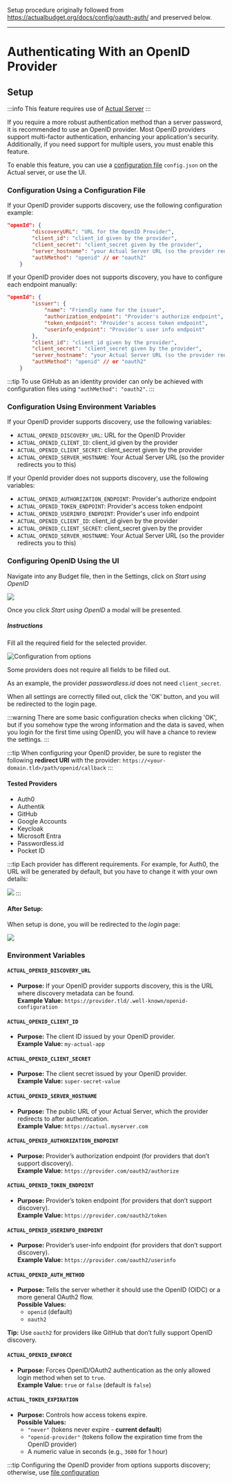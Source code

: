 Setup procedure originally followed from https://actualbudget.org/docs/config/oauth-auth/ and preserved below.

---

# Authenticating With an OpenID Provider

## Setup
:::info
This feature requires use of [Actual Server](../config/)
:::

If you require a more robust authentication method than a server password, it is recommended to use an OpenID provider. Most OpenID providers support multi-factor authentication, enhancing your application's security. Additionally, if you need support for multiple users, you must enable this feature.

To enable this feature, you can use a [configuration file](https://actualbudget.com/docs/config/) `config.json` on the Actual server, or use the UI.

### Configuration Using a Configuration File

If your OpenID provider supports discovery, use the following configuration example:

```json title="config.json"
"openId": {
        "discoveryURL": "URL for the OpenID Provider",
        "client_id": "client_id given by the provider",
        "client_secret": "client_secret given by the provider",
        "server_hostname": "your Actual Server URL (so the provider redirects you to this)",
        "authMethod": "openid" // or "oauth2"
    }
```

If your OpenID provider does not supports discovery, you have to configure each endpoint manually:

```json title="config.json"
"openId": {
        "issuer": {
            "name": "Friendly name for the issuer",
            "authorization_endpoint": "Provider's authorize endpoint",
            "token_endpoint": "Provider's access token endpoint",
            "userinfo_endpoint": "Provider's user info endpoint"
        },
        "client_id": "client_id given by the provider",
        "client_secret": "client_secret given by the provider",
        "server_hostname": "your Actual Server URL (so the provider redirects you to this)",
        "authMethod": "openid" // or "oauth2"
    }
```

:::tip
To use GitHub as an identity provider can only be achieved with configuration files using `"authMethod": "oauth2"`.
:::

### Configuration Using Environment Variables

If your OpenID provider supports discovery, use the following variables:

- `ACTUAL_OPENID_DISCOVERY_URL`: URL for the OpenID Provider
- `ACTUAL_OPENID_CLIENT_ID`: client_id given by the provider
- `ACTUAL_OPENID_CLIENT_SECRET`: client_secret given by the provider
- `ACTUAL_OPENID_SERVER_HOSTNAME`: Your Actual Server URL (so the provider redirects you to this)

If your OpenId provider does not supports discovery, use the following variables:

- `ACTUAL_OPENID_AUTHORIZATION_ENDPOINT`: Provider's authorize endpoint
- `ACTUAL_OPENID_TOKEN_ENDPOINT`: Provider's access token endpoint
- `ACTUAL_OPENID_USERINFO_ENDPOINT`: Provider's user info endpoint
- `ACTUAL_OPENID_CLIENT_ID`: client_id given by the provider
- `ACTUAL_OPENID_CLIENT_SECRET`: client_secret given by the provider
- `ACTUAL_OPENID_SERVER_HOSTNAME`: Your Actual Server URL (so the provider redirects you to this)

### Configuring OpenID Using the UI

Navigate into any Budget file, then in the Settings, click on _Start using OpenID_

![](/static/img/oauth/start-using-options.png)

Once you click _Start using OpenID_ a modal will be presented.

##### Instructions
Fill all the required field for the selected provider.

![Configuration from options](/static/img/oauth/modal.png)

Some providers does not require all fields to be filled out.

As an example, the provider _passwordless.id_ does not need `client_secret`.

When all settings are correctly filled out, click the 'OK' button, and you will be redirected to the login page.

:::warning
There are some basic configuration checks when clicking 'OK', but if you somehow type the wrong information and the data is saved, when you login for the first time using OpenID, you will have a chance to review the settings.
:::

:::tip
When configuring your OpenID provider, be sure to register the following **redirect URI** with the provider: `https://<your-domain.tld>/path/openid/callback`
:::

#### Tested Providers
- Auth0
- Authentik
- GitHub
- Google Accounts
- Keycloak
- Microsoft Entra
- Passwordless.id
- Pocket ID

:::tip
Each provider has different requirements. For example, for Auth0, the URL will be generated by default, but you have to change it with your own details:

![](/static/img/oauth/provider-requirement.png)
:::

#### After Setup:

When setup is done, you will be redirected to the _login_ page:

![](/static/img/oauth/first-login.png)

### Environment Variables

#### `ACTUAL_OPENID_DISCOVERY_URL`
- **Purpose:** If your OpenID provider supports discovery, this is the URL where discovery metadata can be found.  
**Example Value:** `https://provider.tld/.well-known/openid-configuration`

#### `ACTUAL_OPENID_CLIENT_ID`
- **Purpose:** The client ID issued by your OpenID provider.  
**Example Value:** `my-actual-app`

#### `ACTUAL_OPENID_CLIENT_SECRET`
- **Purpose:** The client secret issued by your OpenID provider.  
**Example Value:** `super-secret-value`

#### `ACTUAL_OPENID_SERVER_HOSTNAME`
- **Purpose:** The public URL of your Actual Server, which the provider redirects to after authentication.  
**Example Value:** `https://actual.myserver.com`

#### `ACTUAL_OPENID_AUTHORIZATION_ENDPOINT`
- **Purpose:** Provider’s authorization endpoint (for providers that don’t support discovery).  
**Example Value:** `https://provider.com/oauth2/authorize`

#### `ACTUAL_OPENID_TOKEN_ENDPOINT`
- **Purpose:** Provider’s token endpoint (for providers that don’t support discovery).  
**Example Value:** `https://provider.com/oauth2/token`

#### `ACTUAL_OPENID_USERINFO_ENDPOINT`
- **Purpose:** Provider’s user-info endpoint (for providers that don’t support discovery).  
**Example Value:** `https://provider.com/oauth2/userinfo`

#### `ACTUAL_OPENID_AUTH_METHOD`
- **Purpose:** Tells the server whether it should use the OpenID (OIDC) or a more general OAuth2 flow.  
**Possible Values:** 
  - `openid` (default)  
  - `oauth2`  

**Tip:** Use `oauth2` for providers like GitHub that don’t fully support OpenID discovery.

#### `ACTUAL_OPENID_ENFORCE`
- **Purpose:** Forces OpenID/OAuth2 authentication as the only allowed login method when set to `true`.  
**Example Value:** `true` or `false` (default is `false`)

#### `ACTUAL_TOKEN_EXPIRATION`
- **Purpose:** Controls how access tokens expire.  
**Possible Values:**  
  - `"never"` (tokens never expire - **current default**)  
  - `"openid-provider"` (tokens follow the expiration time from the OpenID provider)  
  - A numeric value in seconds (e.g., `3600` for 1 hour)


:::tip
Configuring the OpenID provider from options supports discovery; otherwise, use [file configuration](oauth-auth#config-using-configuration-file)
